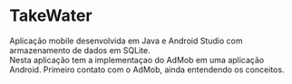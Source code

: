 # TakeWater
Aplicação mobile desenvolvida em Java e Android Studio com armazenamento de dados em SQLite.<br />
Nesta aplicação tem a implementaçao do AdMob em uma aplicação Android. Primeiro contato com o AdMob, ainda entendendo os conceitos.
